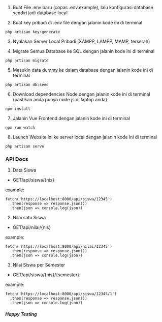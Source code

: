 1. Buat File .env baru (copas .env.example), lalu konfigurasi database sendiri jadi database local 

2. Buat key pribadi di .env file dengan jalanin kode ini di terminal
```
php artisan key:generate
```
3. Nyalakan Server Local Pribadi (XAMPP, LAMPP, MAMP, terserah)

4. Migrate Semua Database ke SQL dengan jalanin kode ini di terminal
```
php artisan migrate
```
5. Masukin data dummy ke dalam database dengan jalanin kode ini di terminal
```
php artisan db:seed
```
6. Download dependencies Node dengan jalanin kode ini di terminal (pastikan anda punya node.js di laptop anda)
```
npm install
```
7. Jalanin Vue Frontend dengan jalanin kode ini di terminal
```
npm run watch
```
8. Launch Website ini ke server local dengan jalanin kode ini di terminal 
```
php artisan serve
```

### API Docs

1. Data Siswa

- GET/api/siswa/{nis}

example: 
```
fetch('https://localhost:8000/api/siswa/12345')
  .then(response => response.json())
  .then(json => console.log(json))
```

2. Nilai satu Siswa

- GET/api/nilai/{nis}

example: 
```
fetch('https://localhost:8000/api/nilai/12345')
  .then(response => response.json())
  .then(json => console.log(json))
```

3. Nilai Siswa per Semester

- GET/api/siswa/{nis}/{semester}

example: 
```
fetch('https://localhost:8000/api/siswa/12345/1')
  .then(response => response.json())
  .then(json => console.log(json))
```

##### Happy Testing

